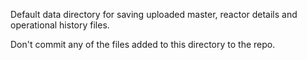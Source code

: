 Default data directory for saving uploaded master, reactor details and operational history files.

Don't commit any of the files added to this directory to the repo.